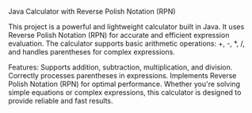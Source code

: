 Java Calculator with Reverse Polish Notation (RPN)

This project is a powerful and lightweight calculator built in Java. It uses Reverse Polish Notation (RPN) for accurate and efficient expression evaluation. The calculator supports basic arithmetic operations: +, -, *, /, and handles parentheses for complex expressions.

Features:
Supports addition, subtraction, multiplication, and division.
Correctly processes parentheses in expressions.
Implements Reverse Polish Notation (RPN) for optimal performance.
Whether you're solving simple equations or complex expressions, this calculator is designed to provide reliable and fast results.

